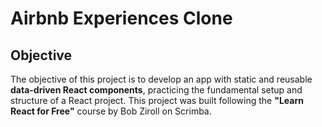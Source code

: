 # Airbnb Experiences Clone

## Objective
The objective of this project is to develop an app with static and reusable **data-driven React components**, practicing the fundamental setup and structure of a React project. This project was built following the **"Learn React for Free"** course by Bob Ziroll on Scrimba.
